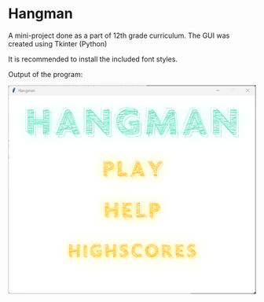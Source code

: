 # Hangman
A mini-project done as a part of 12th grade curriculum.
The GUI was created using Tkinter (Python)

It is recommended to install the included font styles. 

Output of the program:

![Home screen](https://github.com/AbdullahAhmedH/Hangman/blob/main/Images/1.png?raw=true)
